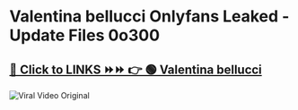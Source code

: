 
 # Valentina bellucci Onlyfans Leaked - Update Files 0o300

## <h2><a href="https://clipsfans.com/Valentina_bellucci&ref=git">🔗 Click to LINKS ⏩⏩ 👉 🟢 Valentina bellucci </a></h2>

<a href="https://clipsfans.com/Valentina_bellucci&ref=git" rel="nofollow" data-target="animated-image.originalLink"><img src="https://i.ibb.co.com/xMMVF88/686577567.gif" alt="Viral Video Original" style="max-width: 100%; display: inline-block;" data-target="animated-image.originalImage"></a>

